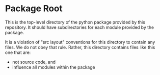 Package Root
============

This is the top-level directory of the python package provided by this repository.
It should have subdirectories for each module provided by the package.

It is a violation of "src layout" conventions for this directory to contain any
files.  We do not obey that rule.  Rather, this directory contains files like
this one that are:
 * not source code, and
 * influence all modules within the package
